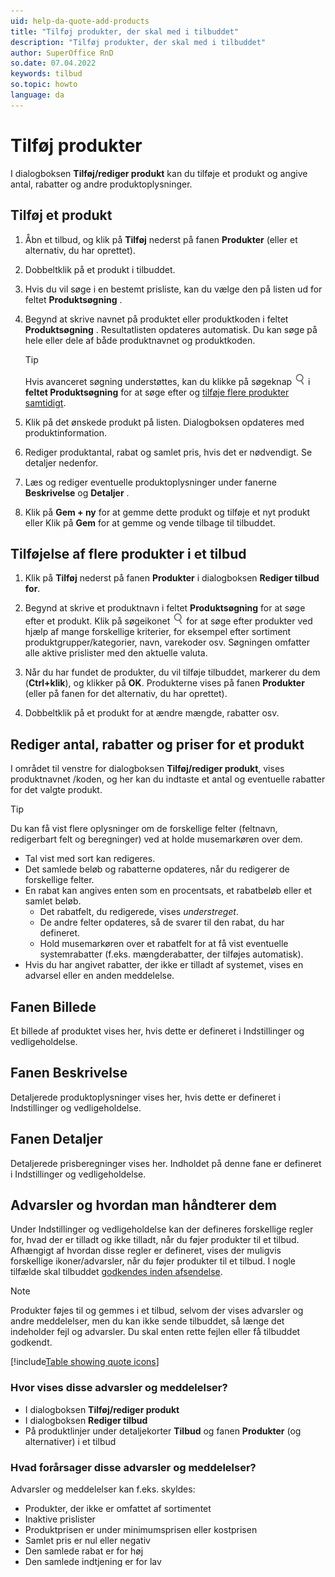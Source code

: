 ```yaml
---
uid: help-da-quote-add-products
title: "Tilføj produkter, der skal med i tilbuddet"
description: "Tilføj produkter, der skal med i tilbuddet"
author: SuperOffice RnD
so.date: 07.04.2022
keywords: tilbud
so.topic: howto
language: da
---
```


# Tilføj produkter

I dialogboksen **Tilføj/rediger produkt** kan du tilføje et produkt og angive antal, rabatter og andre produktoplysninger.

## Tilføj et produkt

1. Åbn et tilbud, og klik på **Tilføj** nederst på fanen **Produkter** (eller et alternativ, du har oprettet).

1. Dobbeltklik på et produkt i tilbuddet.

1. Hvis du vil søge i en bestemt prisliste, kan du vælge den på listen ud for feltet **Produktsøgning** .

1. Begynd at skrive navnet på produktet eller produktkoden i feltet **Produktsøgning** . Resultatlisten opdateres automatisk. Du kan søge på hele eller dele af både produktnavnet og produktkoden.

    > [!TIP]
    > Hvis avanceret søgning understøttes, kan du klikke på søgeknap ![ikon][img1] i **feltet Produktsøgning** for at søge efter og [tilføje flere produkter samtidigt](#add-multiple).

1. Klik på det ønskede produkt på listen. Dialogboksen opdateres med produktinformation.

1. Rediger produktantal, rabat og samlet pris, hvis det er nødvendigt. Se detaljer nedenfor.

1. Læs og rediger eventuelle produktoplysninger under fanerne **Beskrivelse** og **Detaljer** .

1. Klik på **Gem + ny** for at gemme dette produkt og tilføje et nyt produkt
    eller
    Klik på **Gem** for at gemme og vende tilbage til tilbuddet.

## <a id="add-multiple" />Tilføjelse af flere produkter i et tilbud

1. Klik på **Tilføj** nederst på fanen **Produkter** i dialogboksen **Rediger tilbud for**.

2. Begynd at skrive et produktnavn i feltet **Produktsøgning** for at søge efter et produkt. Klik på søgeikonet ![ikon][img1] for at søge efter produkter ved hjælp af mange forskellige kriterier, for eksempel efter sortiment produktgrupper/kategorier, navn, varekoder osv. Søgningen omfatter alle aktive prislister med den aktuelle valuta.

3. Når du har fundet de produkter, du vil tilføje tilbuddet, markerer du dem (**Ctrl+klik**), og klikker på **OK**. Produkterne vises på fanen **Produkter** (eller på fanen for det alternativ, du har oprettet).

4. Dobbeltklik på et produkt for at ændre mængde, rabatter osv.

## Rediger antal, rabatter og priser for et produkt

I området til venstre for dialogboksen **Tilføj/rediger produkt**, vises produktnavnet /koden, og her kan du indtaste et antal og eventuelle rabatter for det valgte produkt.

> [!TIP]
> Du kan få vist flere oplysninger om de forskellige felter (feltnavn, redigerbart felt og beregninger) ved at holde musemarkøren over dem.

* Tal vist med sort kan redigeres.
* Det samlede beløb og rabatterne opdateres, når du redigerer de forskellige felter.
* En rabat kan angives enten som en procentsats, et rabatbeløb eller et samlet beløb.
  * Det rabatfelt, du redigerede, vises *understreget*.
  * De andre felter opdateres, så de svarer til den rabat, du har defineret.
  * Hold musemarkøren over et rabatfelt for at få vist eventuelle systemrabatter (f.eks. mængderabatter, der tilføjes automatisk).
* Hvis du har angivet rabatter, der ikke er tilladt af systemet, vises en advarsel eller en anden meddelelse.

## Fanen Billede

Et billede af produktet vises her, hvis dette er defineret i Indstillinger og vedligeholdelse.

## Fanen Beskrivelse

Detaljerede produktoplysninger vises her, hvis dette er defineret i Indstillinger og vedligeholdelse.

## Fanen Detaljer

Detaljerede prisberegninger vises her. Indholdet på denne fane er defineret i Indstillinger og vedligeholdelse.

## <a id="warning" />Advarsler og hvordan man håndterer dem

Under Indstillinger og vedligeholdelse kan der defineres forskellige regler for, hvad der er tilladt og ikke tilladt, når du føjer produkter til et tilbud. Afhængigt af hvordan disse regler er defineret, vises der muligvis forskellige ikoner/advarsler, når du føjer produkter til et tilbud. I nogle tilfælde skal tilbuddet [godkendes inden afsendelse][1].

> [!NOTE]
> Produkter føjes til og gemmes i et tilbud, selvom der vises advarsler og andre meddelelser, men du kan ikke sende tilbuddet, så længe det indeholder fejl og advarsler. Du skal enten rette fejlen eller få tilbuddet godkendt.

[!include[Table showing quote icons](includes/table-quote-icons.md)]

### Hvor vises disse advarsler og meddelelser?

* I dialogboksen **Tilføj/rediger produkt**
* I dialogboksen **Rediger tilbud**
* På produktlinjer under detaljekorter **Tilbud** og fanen **Produkter** (og alternativer) i et tilbud

### Hvad forårsager disse advarsler og meddelelser?

Advarsler og meddelelser kan f.eks. skyldes:

* Produkter, der ikke er omfattet af sortimentet
* Inaktive prislister
* Produktprisen er under minimumsprisen eller kostprisen
* Samlet pris er nul eller negativ
* Den samlede rabat er for høj
* Den samlede indtjening er for lav

<!-- Referenced links -->
[1]: approve.md

<!-- Referenced images -->
[img1]: ../../../../common/icons/nav-search.png
